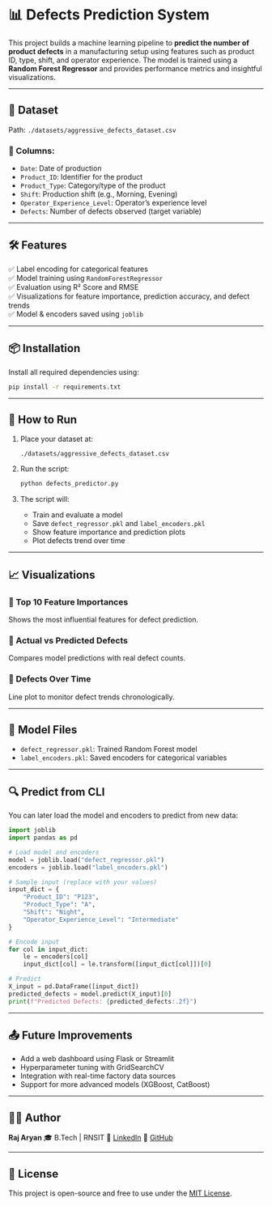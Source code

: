 
# 📊 Defects Prediction System

This project builds a machine learning pipeline to **predict the number of product defects** in a manufacturing setup using features such as product ID, type, shift, and operator experience. The model is trained using a **Random Forest Regressor** and provides performance metrics and insightful visualizations.

---

## 📁 Dataset

Path: `./datasets/aggressive_defects_dataset.csv`

### 📌 Columns:
- `Date`: Date of production
- `Product_ID`: Identifier for the product
- `Product_Type`: Category/type of the product
- `Shift`: Production shift (e.g., Morning, Evening)
- `Operator_Experience_Level`: Operator’s experience level
- `Defects`: Number of defects observed (target variable)

---

## 🛠 Features

✅ Label encoding for categorical features  
✅ Model training using `RandomForestRegressor`  
✅ Evaluation using R² Score and RMSE  
✅ Visualizations for feature importance, prediction accuracy, and defect trends  
✅ Model & encoders saved using `joblib`

---

## 📦 Installation

Install all required dependencies using:

```bash
pip install -r requirements.txt
````

---

## 🚀 How to Run

1. Place your dataset at:

   ```
   ./datasets/aggressive_defects_dataset.csv
   ```

2. Run the script:

   ```bash
   python defects_predictor.py
   ```

3. The script will:

   * Train and evaluate a model
   * Save `defect_regressor.pkl` and `label_encoders.pkl`
   * Show feature importance and prediction plots
   * Plot defects trend over time

---

## 📈 Visualizations

### 🔹 Top 10 Feature Importances

Shows the most influential features for defect prediction.

### 🔹 Actual vs Predicted Defects

Compares model predictions with real defect counts.

### 🔹 Defects Over Time

Line plot to monitor defect trends chronologically.

---

## 🧪 Model Files

* `defect_regressor.pkl`: Trained Random Forest model
* `label_encoders.pkl`: Saved encoders for categorical variables

---

## 🔍 Predict from CLI

You can later load the model and encoders to predict from new data:

```python
import joblib
import pandas as pd

# Load model and encoders
model = joblib.load("defect_regressor.pkl")
encoders = joblib.load("label_encoders.pkl")

# Sample input (replace with your values)
input_dict = {
    "Product_ID": "P123",
    "Product_Type": "A",
    "Shift": "Night",
    "Operator_Experience_Level": "Intermediate"
}

# Encode input
for col in input_dict:
    le = encoders[col]
    input_dict[col] = le.transform([input_dict[col]])[0]

# Predict
X_input = pd.DataFrame([input_dict])
predicted_defects = model.predict(X_input)[0]
print(f"Predicted Defects: {predicted_defects:.2f}")
```

---

## 📤 Future Improvements

* Add a web dashboard using Flask or Streamlit
* Hyperparameter tuning with GridSearchCV
* Integration with real-time factory data sources
* Support for more advanced models (XGBoost, CatBoost)

---

## 👨‍💻 Author

**Raj Aryan**
🎓 B.Tech | RNSIT
🔗 [LinkedIn](https://www.linkedin.com/in/h4ck3r0)
🔗 [GitHub](https://github.com/h4ck3r0)

---

## 📝 License

This project is open-source and free to use under the [MIT License](LICENSE).



